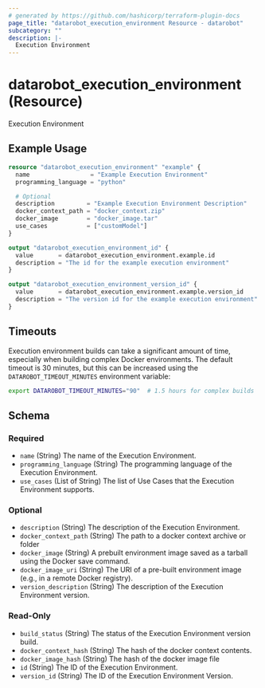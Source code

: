 ```yaml
---
# generated by https://github.com/hashicorp/terraform-plugin-docs
page_title: "datarobot_execution_environment Resource - datarobot"
subcategory: ""
description: |-
  Execution Environment
---
```


# datarobot_execution_environment (Resource)

Execution Environment

## Example Usage

```terraform
resource "datarobot_execution_environment" "example" {
  name                 = "Example Execution Environment"
  programming_language = "python"

  # Optional
  description         = "Example Execution Environment Description"
  docker_context_path = "docker_context.zip"
  docker_image        = "docker_image.tar"
  use_cases           = ["customModel"]
}

output "datarobot_execution_environment_id" {
  value       = datarobot_execution_environment.example.id
  description = "The id for the example execution environment"
}

output "datarobot_execution_environment_version_id" {
  value       = datarobot_execution_environment.example.version_id
  description = "The version id for the example execution environment"
}
```

## Timeouts

Execution environment builds can take a significant amount of time, especially when building complex Docker environments. The default timeout is 30 minutes, but this can be increased using the `DATAROBOT_TIMEOUT_MINUTES` environment variable:

```bash
export DATAROBOT_TIMEOUT_MINUTES="90"  # 1.5 hours for complex builds
```

<!-- schema generated by tfplugindocs -->
## Schema

### Required

- `name` (String) The name of the Execution Environment.
- `programming_language` (String) The programming language of the Execution Environment.
- `use_cases` (List of String) The list of Use Cases that the Execution Environment supports.

### Optional

- `description` (String) The description of the Execution Environment.
- `docker_context_path` (String) The path to a docker context archive or folder
- `docker_image` (String) A prebuilt environment image saved as a tarball using the Docker save command.
- `docker_image_uri` (String) The URI of a pre-built environment image (e.g., in a remote Docker registry).
- `version_description` (String) The description of the Execution Environment version.

### Read-Only

- `build_status` (String) The status of the Execution Environment version build.
- `docker_context_hash` (String) The hash of the docker context contents.
- `docker_image_hash` (String) The hash of the docker image file
- `id` (String) The ID of the Execution Environment.
- `version_id` (String) The ID of the Execution Environment Version.
